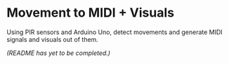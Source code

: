 # Movement to MIDI + Visuals
Using PIR sensors and Arduino Uno, detect movements and generate MIDI signals and visuals out of them.

_(README has yet to be completed.)_